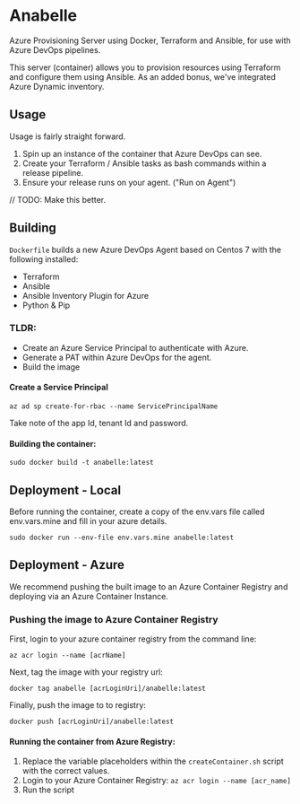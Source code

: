 # Anabelle
Azure Provisioning Server using Docker, Terraform and Ansible, for use with Azure DevOps pipelines.

This server (container) allows you to provision resources using Terraform and configure them using Ansible.
As an added bonus, we've integrated Azure Dynamic inventory.

## Usage

Usage is fairly straight forward.

 1. Spin up an instance of the container that Azure DevOps can see.
 2. Create your Terraform / Ansible tasks as bash commands within a release pipeline.
 3. Ensure your release runs on your agent. ("Run on Agent")

 // TODO: Make this better.  

## Building

`Dockerfile` builds a new Azure DevOps Agent based on Centos 7 with the following installed:

- Terraform
- Ansible
- Ansible Inventory Plugin for Azure
- Python & Pip

### TLDR:

 - Create an Azure Service Principal to authenticate with Azure.
 - Generate a PAT within Azure DevOps for the agent.
 - Build the image

#### Create a Service Principal
`az ad sp create-for-rbac --name ServicePrincipalName`

Take note of the app Id, tenant Id and password.

#### Building the container:

`sudo docker build -t anabelle:latest`

## Deployment - Local

Before running the container, create a copy of the env.vars file called env.vars.mine and fill in your azure details.

`sudo docker run --env-file env.vars.mine anabelle:latest`

## Deployment - Azure

We recommend pushing the built image to an Azure Container Registry and deploying via an Azure Container Instance.

### Pushing the image to Azure Container Registry

First, login to your azure container registry from the command line:

`az acr login --name [acrName]`

Next, tag the image with your registry url:

`docker tag anabelle [acrLoginUri]/anabelle:latest`

Finally, push the image to to registry:

`docker push [acrLoginUri]/anabelle:latest`


#### Running the container from Azure Registry:

1. Replace the variable placeholders within the `createContainer.sh` script with the correct values.
2. Login to your Azure Container Registry: `az acr login --name [acr_name]`
3. Run the script